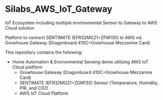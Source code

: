 # Silabs_AWS_IoT_Gateway
IoT Ecosystem including multiple environmental Sensor to Gateway to AWS Cloud solution

Platform to connect SENTIMATE (EFR32MG21+ZFM130) to AWS via Growhouse Gateway (Dragonboard 410C+Growhouse Mezzanine Card)

This repository contains the following: 

* Home Automation & Environmental Sensing demo utilizing AWS IoT Cloud platform
  * Growhouse Gateway (Dragonboard 410C+Growhouse Mezzanine Card)
  * SENTIMATE (EFR32MG21+ZGM130) Sensor (Temperature, Humidity, PIR, and CO2)
  * AWS IoT Cloud Platform
  
